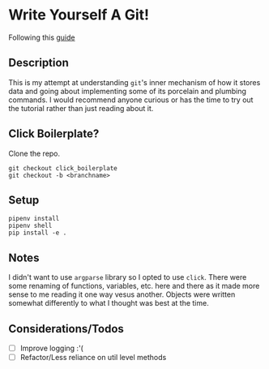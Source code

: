 # Write Yourself A Git!
Following this [guide](https://wyag.thb.lt/)

## Description
This is my attempt at understanding `git`'s inner mechanism of
how it stores data and going about implementing some of its porcelain and plumbing commands. I would recommend anyone curious or has the time to try out the tutorial rather than just reading about it.

## Click Boilerplate?
Clone the repo. 
```
git checkout click_boilerplate
git checkout -b <branchname>
```

## Setup
```
pipenv install
pipenv shell
pip install -e .
```

## Notes
I didn't want to use `argparse` library so I opted
to use `click`. There were some renaming of functions, variables, etc. here and there as it made more sense to me reading it one way vesus another. Objects were written somewhat differently to what I thought was best at the time.

## Considerations/Todos
- [ ] Improve logging :'(
- [ ] Refactor/Less reliance on util level methods
